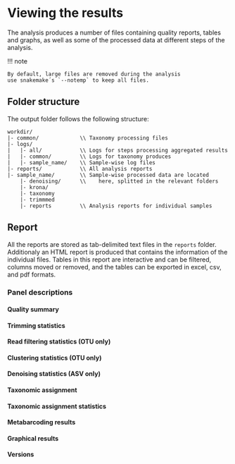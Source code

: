 # Viewing the results

The analysis produces a number of files containing quality reports, tables and graphs, 
as well as some of the processed data at different steps of the analysis.

!!! note

    By default, large files are removed during the analysis
    use snakemake´s `--notemp` to keep all files.

## Folder structure

The output folder follows the following structure:

```
workdir/
|- common/             \\ Taxonomy processing files
|- logs/
|   |- all/            \\ Logs for steps processing aggregated results
|   |- common/         \\ Logs for taxonomy produces
|   |- sample_name/    \\ Sample-wise log files
|- reports/            \\ All analysis reports
|- sample_name/        \\ Sample-wise processed data are located
    |- denoising/      \\    here, splitted in the relevant folders
    |- krona/
    |- taxonomy
    |- trimmmed
    |- reports         \\ Analysis reports for individual samples
```

## Report

All the reports are stored as tab-delimited text files in the `reports` folder.
Additionaly an HTML report is produced that contains the information of the individual files.
Tables in this report are interactive and can be filtered, columns moved or removed, and 
the tables can be exported in excel, csv, and pdf formats.

### Panel descriptions

#### Quality summary

#### Trimming statistics

#### Read filtering statistics (OTU only)

#### Clustering statistics (OTU only)

#### Denoising statistics (ASV only)

#### Taxonomic assignment

#### Taxonomic assignment statistics

#### Metabarcoding results

#### Graphical results

#### Versions
